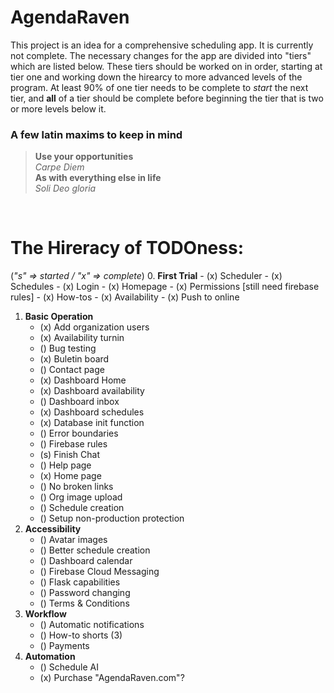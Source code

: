 # AgendaRaven

This project is an idea for a comprehensive scheduling app. 
It is currently not complete. The necessary changes for the
app are divided into "tiers" which are listed below. These
tiers should be worked on in order, starting at tier one and
working down the hirearcy to more advanced levels of the
program. At least 90% of one tier needs to be complete to 
*start* the next tier, and **all** of a tier should be complete
before beginning the tier that is two or more levels below it.
<br>
### **A few latin maxims to keep in mind**
> **Use your opportunities** \
> *Carpe Diem* \
> **As with everything else in life** \
> *Soli Deo gloria* 

<br>

# The Hireracy of TODOness: 

(*"s" => started / "x" => complete*)
0. **First Trial** 
    - (x) Scheduler
    - (x) Schedules
    - (x) Login
    - (x) Homepage
    - (x) Permissions [still need firebase rules]
    - (x) How-tos
    - (x) Availability
    - (x) Push to online
1. **Basic Operation**
    - (x) Add organization users
    - (x) Availability turnin
    - () Bug testing
    - (x) Buletin board
    - () Contact page
    - (x) Dashboard Home
    - (x) Dashboard availability
    - () Dashboard inbox
    - (x) Dashboard schedules
    - (x) Database init function
    - () Error boundaries
    - () Firebase rules
    - (s) Finish Chat
    - () Help page
    - (x) Home page
    - () No broken links
    - () Org image upload
    - () Schedule creation
    - () Setup non-production protection
2. **Accessibility**
    - () Avatar images
    - () Better schedule creation
    - () Dashboard calendar
    - () Firebase Cloud Messaging
    - () Flask capabilities
    - () Password changing
    - () Terms & Conditions
3. **Workflow**
    - () Automatic notifications
    - () How-to shorts (3)
    - () Payments
4. **Automation**
    - () Schedule AI
    - (x) Purchase "AgendaRaven.com"?